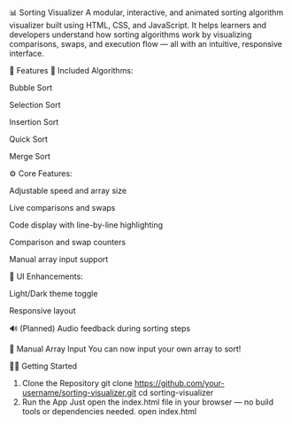 📊 Sorting Visualizer
A modular, interactive, and animated sorting algorithm visualizer built using HTML, CSS, and JavaScript. It helps learners and developers understand how sorting algorithms work by visualizing comparisons, swaps, and execution flow — all with an intuitive, responsive interface.

🚀 Features
🧠 Included Algorithms:

Bubble Sort

Selection Sort

Insertion Sort

Quick Sort

Merge Sort

⚙️ Core Features:

Adjustable speed and array size

Live comparisons and swaps

Code display with line-by-line highlighting

Comparison and swap counters

Manual array input support

🎨 UI Enhancements:

Light/Dark theme toggle

Responsive layout

🔊 (Planned) Audio feedback during sorting steps

🧠 Manual Array Input
You can now input your own array to sort!


🧑‍💻 Getting Started
1. Clone the Repository
git clone https://github.com/your-username/sorting-visualizer.git
cd sorting-visualizer
2. Run the App
Just open the index.html file in your browser — no build tools or dependencies needed.
open index.html
